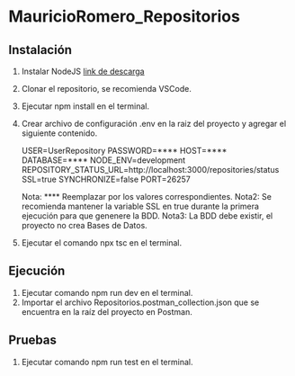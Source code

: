 # MauricioRomero_Repositorios

## Instalación

1. Instalar NodeJS [link de descarga](https://nodejs.org/dist/v16.17.0/node-v16.17.0-x64.msi)
2. Clonar el repositorio, se recomienda VSCode.
3. Ejecutar npm install en el terminal.
4. Crear archivo de configuración .env en la raiz del proyecto y agregar el siguiente contenido.

    USER=UserRepository
    PASSWORD=****
    HOST=****
    DATABASE=****
    NODE_ENV=development
    REPOSITORY_STATUS_URL=http://localhost:3000/repositories/status
    SSL=true
    SYNCHRONIZE=false
    PORT=26257

    Nota: **** Reemplazar por los valores correspondientes.
    Nota2: Se recomienda mantener la variable SSL en true durante la primera ejecución para que genenere la BDD.
    Nota3: La BDD debe existir, el proyecto no crea Bases de Datos.

5. Ejecutar el comando npx tsc en el terminal.

## Ejecución
1. Ejecutar comando npm run dev en el terminal.
2. Importar el archivo Repositorios.postman_collection.json que se encuentra en la raíz del proyecto en Postman.

## Pruebas

1. Ejecutar comando npm run test en el terminal.